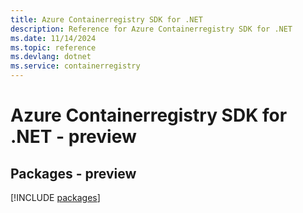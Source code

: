 ```yaml
---
title: Azure Containerregistry SDK for .NET
description: Reference for Azure Containerregistry SDK for .NET
ms.date: 11/14/2024
ms.topic: reference
ms.devlang: dotnet
ms.service: containerregistry
---
```

# Azure Containerregistry SDK for .NET - preview
## Packages - preview
[!INCLUDE [packages](containerregistry-index.md)]